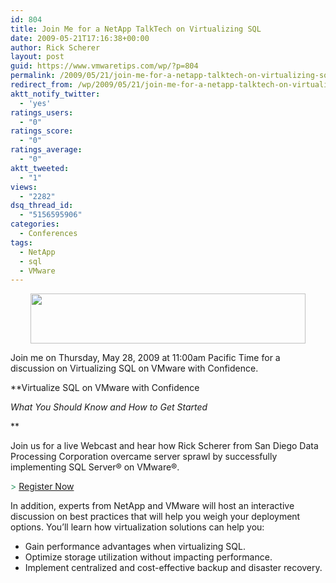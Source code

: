 ```yaml
---
id: 804
title: Join Me for a NetApp TalkTech on Virtualizing SQL
date: 2009-05-21T17:16:38+00:00
author: Rick Scherer
layout: post
guid: https://www.vmwaretips.com/wp/?p=804
permalink: /2009/05/21/join-me-for-a-netapp-talktech-on-virtualizing-sql/
redirect_from: /wp/2009/05/21/join-me-for-a-netapp-talktech-on-virtualizing-sql/
aktt_notify_twitter:
  - 'yes'
ratings_users:
  - "0"
ratings_score:
  - "0"
ratings_average:
  - "0"
aktt_tweeted:
  - "1"
views:
  - "2282"
dsq_thread_id:
  - "5156595906"
categories:
  - Conferences
tags:
  - NetApp
  - sql
  - VMware
---
```

<p style="text-align: center;">
  <img class="aligncenter size-full wp-image-805" title="techtalk" src="https://www.vmwaretips.com/wp/wp-content/uploads/2009/05/techtalk.jpg" alt="" width="440" height="80" srcset="https://www.vmwaretips.com/wp/wp-content/uploads/2009/05/techtalk.jpg 440w, https://www.vmwaretips.com/wp/wp-content/uploads/2009/05/techtalk-300x54.jpg 300w" sizes="(max-width: 440px) 100vw, 440px" />
</p>

Join me on Thursday, May 28, 2009 at 11:00am Pacific Time for a discussion on Virtualizing SQL on VMware with Confidence.

**Virtualize SQL on VMware with Confidence
  
_What You Should Know and How to Get Started_ 
  
** 

Join us for a live Webcast and hear how Rick Scherer from San Diego Data Processing Corporation overcame server sprawl by successfully implementing SQL Server® on VMware®.

<span style="color: #339966;">></span> <a href="http://communicate.netapp.com/forms/verify?seminarID=20090528WL&REF_SOURCE=invite" target="_blank">Register Now</a>

In addition, experts from NetApp and VMware will host an interactive discussion on best practices that will help you weigh your deployment options. You&#8217;ll learn how virtualization solutions can help you:

  * Gain performance advantages when virtualizing SQL.
  * Optimize storage utilization without impacting performance.
  * Implement centralized and cost-effective backup and disaster recovery.
